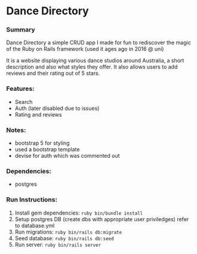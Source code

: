 # Dance Directory

### Summary
Dance Directory a simple CRUD app I made for fun to rediscover the magic of the Ruby on Rails framework (used it ages ago in 2016 @ uni)

It is a website displaying various dance studios around Australia, a short description and also what styles they offer. It also allows users to add reviews and their rating out of 5 stars.

### Features:
- Search
- Auth (later disabled due to issues)
- Rating and reviews 

### Notes:
- bootstrap 5 for styling
- used a bootstrap template
- devise for auth which was commented out

### Dependencies:
- postgres

### Run Instructions:
1. Install gem dependencies: `ruby bin/bundle install`
2. Setup postgres DB (create dbs with appropriate user priviledges) refer to database.yml
3. Run migrations: `ruby bin/rails db:migrate`
4. Seed database: `ruby bin/rails db:seed`
5. Run server: `ruby bin/rails server`

